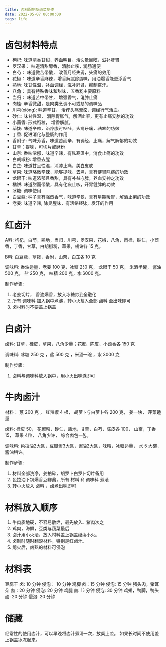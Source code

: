 ```yaml
---
title: 卤料配制及卤菜制作
date: 2022-05-07 00:00:00
tags: life
---
```


# 卤包材料特点
- 枸杞: 味道清香甘甜，养血明目，治头晕目眩，滋补肝肾
- 罗汉果： 味道清甜醇香，清肺止咳，润肠通便
- 白芍： 味道微苦带酸， 改善月经失调，头痛的效用
- 花椒： 味道辛香麻辣，增香解腻除腥味，用油爆香能更添香气
- 熟地:  味甘性温，补血调经，滋补肝肾，抑制盗汗。
- 八角： 具有特殊香味和甜味，五香粉主要原料
- 当归： 味道苦中带甘， 增强香气，消肿止痛
- 肉桂:  辛香微甜，是肉类烹调不可或缺的调味品
- 川芎(xiōng): 味道辛甘， 治疗头痛晕眩，调经行气活血。
- 砂仁:  味甘性温， 消除胃胀气，解酒止呕，更有止痛安胎的功效
- 小茴香: 形式稻粒， 增香解腻。
- 荜拨: 味道辛辣，治疗腹泻呕吐，头痛牙痛，祛寒的功效
- 丁香: 促进消化与整肠的作用
- 香附子: 气味芳香，味道苦而辛，有调经，止痛，解气解郁的功效
- 甘草：提味，可切片或磨粉
- 山奈: 香味浓郁，味道辛辣，有祛寒温中，消食止痛的功效
- 白胡椒粉: 增香去腥
- 白芷: 味道甘且性温，消肿止痛，美白皮肤
- 草果: 味道略微辛辣，能够提味，去腥，具有健胃除痰的功效
- 龙眼干: 味道浓郁且香甜，具有补益心脾，养血安神之功效
- 橘饼: 味道甜而带酸，具有化痰止咳，开胃健脾的功效
- 冰糖: 调味使用
- 白豆蔻: 种子具有强烈香气，味道辛辣，具有星期暖胃，解酒止痢的功效
- 老姜: 味道辛辣, 除臭腥味，有活络经脉，发汗的作用


# 红卤汁
A料:
枸杞，白芍，熟地，当归，川芎，罗汉果，花椒，八角，肉桂，砂仁，小茴香，丁香，甘草，白胡椒粉，草果，橘饼各 15 克。

B料:
白豆蔻，荜拨，香附，山奈，白芷各 10 克

调味料:
香油适量，老姜 100 克，冰糖 250 克， 龙眼干 50 克， 米酒半罐， 酱油 500 克， 盐 250 克， 味精 200 克，水 6000 克。

制作步骤:
1. 老姜切片， 香油爆香，放入冰糖炒到全融化
2. 所有 调味料 加入锅中煮沸，转小火放入全部 卤料 至出味即可
3. 卤材料时不要盖上锅盖

# 白卤汁
卤料:
甘草，桂皮，草果，八角少量；花椒，陈皮，小茴香各 150 克

调味料:
冰糖 250 克 ，盐 500 克 ，米酒一碗 ，水 3000 克

制作步骤:
1. 卤料与调味料放入锅中，用小火出味道即可

# 牛肉卤汁
材料：
葱 200 克 ， 红辣椒 4 根， 胡萝卜与白萝卜各 200 克， 姜一块， 芹菜适量

卤料:
桂皮 50， 花椒粉，砂仁，熟地，甘草，白芍，陈皮各 100， 山奈，丁香 15， 草果 4粒， 八角少许， 综合卤包一包。

调味料:
色拉油2大匙，豆瓣酱3大匙，酱油2大匙，味精，冰糖适量， 水 5 大碗， 酱油稍许。

制作步骤:
1. 材料全部洗净，姜拍碎，胡罗卜白罗卜切片备用
2. 色拉油下锅爆香豆瓣酱，所有 材料 和 调味料 煮滚
3. 转小火放入 卤料 ，卤煮出味即可

# 材料放入顺序
1. 牛肉质地硬，不容易散烂，最先放入。猪肉次之
2. 鸡肉，海鲜，豆类与蔬菜最后
3. 卤汁用小火滚，放入材料盖上锅盖继续小火。
4. 卤制时随时翻滚材料，特别是红卤汁。
5. 熄火后，卤熟的材料可侵泡

# 材料表
豆腐干             卤: 10 分钟  侵泡： 10 分钟
鸡脚               卤：15 分钟  侵泡:  15 分钟
猪头肉，猪耳朵      卤：20 分钟  侵泡:  20 分钟
鸡腿               卤: 15 分钟  侵泡:  30 分钟
鸡翅，鸭脚，鸭头    卤: 20 分钟  侵泡:  20 分钟

# 储藏
经常性的使用卤汁，可以早晚将卤汁煮沸一次，放桌上凉。
如果长时间不使用盖上锅盖冰冻起来。